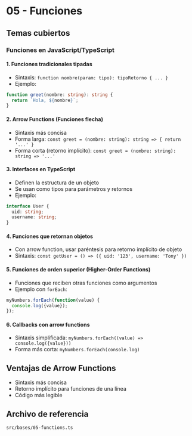 # 05 - Funciones

## Temas cubiertos

### Funciones en JavaScript/TypeScript

#### 1. Funciones tradicionales tipadas
- Sintaxis: `function nombre(param: tipo): tipoRetorno { ... }`
- Ejemplo:
```typescript
function greet(nombre: string): string {
  return `Hola, ${nombre}`;
}
```

#### 2. Arrow Functions (Funciones flecha)
- Sintaxis más concisa
- Forma larga: `const greet = (nombre: string): string => { return '...' }`
- Forma corta (retorno implícito): `const greet = (nombre: string): string => '...'`

#### 3. Interfaces en TypeScript
- Definen la estructura de un objeto
- Se usan como tipos para parámetros y retornos
- Ejemplo:
```typescript
interface User {
  uid: string;
  username: string;
}
```

#### 4. Funciones que retornan objetos
- Con arrow function, usar paréntesis para retorno implícito de objeto
- Sintaxis: `const getUser = () => ({ uid: '123', username: 'Tony' })`

#### 5. Funciones de orden superior (Higher-Order Functions)
- Funciones que reciben otras funciones como argumentos
- Ejemplo con `forEach`:
```typescript
myNumbers.forEach(function(value) {
  console.log({value});
});
```

#### 6. Callbacks con arrow functions
- Sintaxis simplificada: `myNumbers.forEach((value) => console.log({value}))`
- Forma más corta: `myNumbers.forEach(console.log)`

## Ventajas de Arrow Functions
- Sintaxis más concisa
- Retorno implícito para funciones de una línea
- Código más legible

## Archivo de referencia
`src/bases/05-functions.ts`
